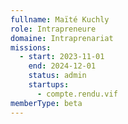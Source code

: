 ```yaml
---
fullname: Maïté Kuchly
role: Intrapreneure
domaine: Intraprenariat
missions:
  - start: 2023-11-01
    end: 2024-12-01
    status: admin
    startups:
      - compte.rendu.vif
memberType: beta
---
```


